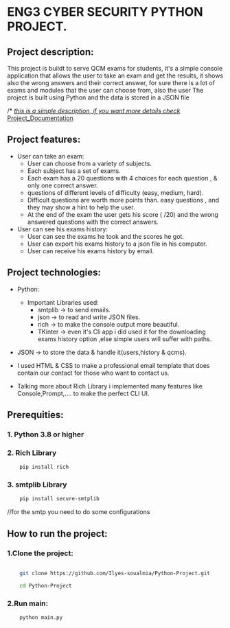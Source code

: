 # ENG3 CYBER SECURITY PYTHON PROJECT.

## Project description:
This project is buildt to serve QCM exams for students, it's a simple console application that allows the user to take an exam and get the results, it shows also the wrong answers and their correct answer,  for sure there is a lot of exams and modules that the user can choose from, also the user 
The project is built using Python and the data is stored in a JSON file





/* <ins>_this is a simple description, if you want more details check_</ins> [Project_Documentation](https://github.com/Ilyes-soualmia/Python-Project/blob/master/ProjectDescription.pdf) 

## Project features:
- User can take an exam:
    * User can choose from a variety of subjects.
    * Each subject has a set of exams.
    * Each exam has a 20 questions with 4 choices for each question , & only one correct answer. 
    * questions of different levels of difficulty (easy, medium, hard).
    * Difficult questions are worth more points than. easy questions , and they may show a hint to help the user.
    * At the end of the exam the user gets his score ( /20) and the wrong answered questions with the correct answers.
- User can see his exams history:
    * User can see the exams he took and the scores he got.
    * User can export his exams history to a json file in his computer.
    * User can receive his exams history by email.

## Project technologies:
- Python:
    * Important Libraries used:
        - smtplib -> to send emails.
        - json -> to read and write JSON files.
        - rich -> to make the console output more beautiful.
        - TKinter -> even it's Cli app i did used it for the downloading exams history option ,else simple users will suffer with paths.
- JSON -> to store the data & handle it(users,history & qcms).

- I used HTML & CSS to make a professional email template that does contain our contact for those who want to contact us.
- Talking more about Rich Library i implemented many features like Console,Prompt,.... to make the perfect CLI UI.

## Prerequities:
### 1. Python 3.8 or higher
### 2. Rich Library
```bash
    pip install rich
```
### 3. smtplib Library
```bash
    pip install secure-smtplib
```
//for the smtp you need to do some configurations
## How to run the project:

### 1.Clone the project:
```bash

    git clone https://github.com/Ilyes-soualmia/Python-Project.git

    cd Python-Project

```

### 2.Run main:
```bash
    python main.py

```